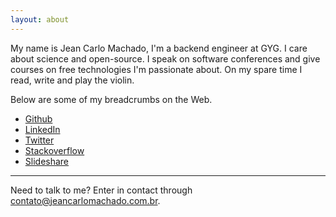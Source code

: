 ```yaml
---
layout: about
---
```



My name is Jean Carlo Machado, I'm a backend engineer at GYG. I
care about science and open-source. I speak on software
conferences and give courses on free technologies I'm passionate about.
On my spare time I read, write and play the violin.

Below are some of my breadcrumbs on the Web.

 - [Github](https://github.com/jeanCarloMachado)
 - [LinkedIn](https://br.linkedin.com/in/jean-carlo-machado-53b15977)
 - [Twitter](https://twitter.com/JeanCarloMachad)
 - [Stackoverflow](http://stackoverflow.com/users/3344920/jean-carlo-machado)
 - [Slideshare](https://www.slideshare.net/jeancarlomachado)

---

Need to talk to me? Enter in contact through contato@jeancarlomachado.com.br.
